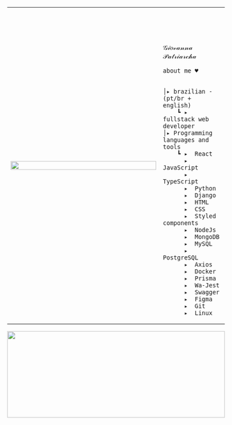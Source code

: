 <table>
    <tr>
        <td style="width: 70%;">
            <img src="https://i.imgur.com/0NQipbK.jpeg" style="width:100%; border: none;"/>
        </td>
        <td style="width: 30%; vertical-align: middle;">
            <p style="font-family: monospace; font-size: 80px;">    
                
𝒢𝒾𝑜𝓋𝒶𝓃𝓃𝒶 𝒫𝒶𝓉𝓇𝒾𝒶𝓇𝒸𝒽𝒶
    
</p>                                                                                                                            
                                                                                                  
                                                                                                    
        
    about me ♥︎

    
    │▸ brazilian - (pt/br + english)
        ┗ ▸ fullstack web developer                                               
    │▸ Programming languages and tools
        ┗ ▸  React
          ▸  JavaScript
          ▸  TypeScript
          ▸  Python
          ▸  Django
          ▸  HTML
          ▸  CSS
          ▸  Styled components
          ▸  NodeJs
          ▸  MongoDB
          ▸  MySQL
          ▸  PostgreSQL
          ▸  Axios
          ▸  Docker
          ▸  Prisma
          ▸  Wa-Jest
          ▸  Swagger
          ▸  Figma
          ▸  Git
          ▸  Linux

</table>

<div>
  <a href="https://github.com/giovannapox">
    <img height="200em" width="100%" src="https://github-readme-stats.vercel.app/api/top-langs/?username=giovannapox&theme=dracula&hide_border=false&&layout=compact"/>
  </a>
<div>


